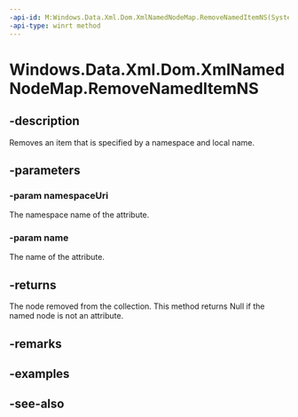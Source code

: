 ```yaml
---
-api-id: M:Windows.Data.Xml.Dom.XmlNamedNodeMap.RemoveNamedItemNS(System.Object,System.String)
-api-type: winrt method
---
```


<!-- Method syntax
public Windows.Data.Xml.Dom.IXmlNode RemoveNamedItemNS(System.Object namespaceUri, System.String name)
-->

# Windows.Data.Xml.Dom.XmlNamedNodeMap.RemoveNamedItemNS

## -description
Removes an item that is specified by a namespace and local name.

## -parameters
### -param namespaceUri
The namespace name of the attribute.

### -param name
The name of the attribute.

## -returns
The node removed from the collection. This method returns Null if the named node is not an attribute.

## -remarks

## -examples

## -see-also

